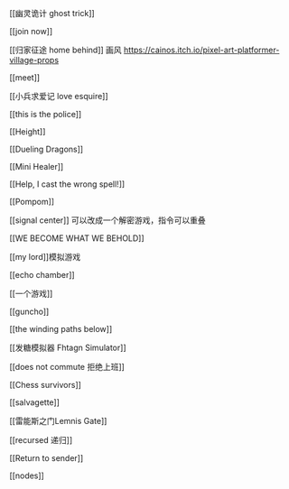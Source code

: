 
[[幽灵诡计 ghost trick]]

[[join now]]

[[归家征途 home behind]] 画风 https://cainos.itch.io/pixel-art-platformer-village-props 

[[meet]]

[[小兵求爱记 love esquire]]

[[this is the police]]

[[Height]]

[[Dueling Dragons]]

[[Mini Healer]]

[[Help, I cast the wrong spell!]]

[[Pompom]]


[[signal center]] 可以改成一个解密游戏，指令可以重叠

[[WE BECOME WHAT WE BEHOLD]]

[[my lord]]模拟游戏

[[echo chamber]]

[[一个游戏]]

[[guncho]]

[[the winding paths below]]

[[发糖模拟器 Fhtagn Simulator]]

[[does not commute 拒绝上班]]

[[Chess survivors]]

[[salvagette]]

[[雷能斯之门Lemnis Gate]]

[[recursed 递归]]

[[Return to sender]]

[[nodes]]
